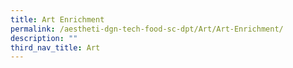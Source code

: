```yaml
---
title: Art Enrichment
permalink: /aestheti-dgn-tech-food-sc-dpt/Art/Art-Enrichment/
description: ""
third_nav_title: Art
---
```

